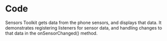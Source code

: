 # Code
Sensors Toolkit gets data from the phone sensors, and displays that data. It demonstrates registering listeners for sensor data, and handling changes to that data in the onSensorChanged() method.
